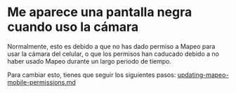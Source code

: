 # Me aparece una pantalla negra cuando uso la cámara

Normalmente, esto es debido a que no has dado permiso a Mapeo para usar la cámara del celular, o que los permisos han caducado debido a no haber usado Mapeo durante un largo periodo de tiempo.&#x20;

Para cambiar esto, tienes que seguir los siguientes pasos: [updating-mapeo-mobile-permissions.md](../updating-mapeo-mobile-permissions.md "mention")
